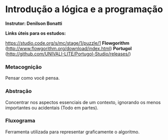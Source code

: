 # Introdução a lógica e a programação

**Instrutor: Denilson Bonatti**



**Links úteis para os estudos:**

https://studio.code.org/s/mc/stage/1/puzzle/1
**Flowgorithm** (http://www.flowgorithm.org/download/index.html)
**Portugol** (http://github.com/UNIVALI-LITE/Portugol-Studio/releases/)

### Metacognição

Pensar como você pensa.

### Abstração

Concentrar nos aspectos essenciais de um contexto, ignorando os menos importantes ou acidentais (Todo em partes).

### Fluxograma

Ferramenta utilizada para representar graficamente o algoritmo.
